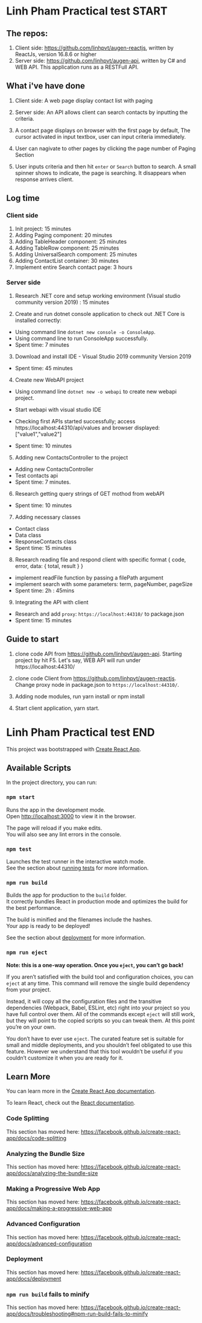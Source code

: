 # Linh Pham Practical test START

## The repos:
 1. Client side: https://github.com/linhpvt/augen-reactjs, written by ReactJs, version 16.8.6 or higher
 2. Server side: https://github.com/linhpvt/augen-api, written by C# and WEB API. This application runs as a RESTFull API.

## What i've have done
1. Client side: A web page display contact list with paging
2. Server side: An API allows client can search contacts by inputting the criteria.

3. A contact page displays on browser with the first page by default, The cursor activated in input textbox, user can input criteria immediately.

4. User can nagivate to other pages by clicking the page number of Paging Section

5. User inputs criteria and then hit `enter` or `Search` button to search. A small spinner shows to indicate, the page is searching. It disappears when response arrives client.


## Log time
### Client side
1. Init project: 15 minutes
2. Adding Paging component: 20 minutes
3. Adding TableHeader component: 25 minutes
4. Adding TableRow component: 25 minutes
5. Adding UniversalSearch compoment: 25 minutes
6. Adding ContactList container: 30 minutes
7. Implement entire Search contact page: 3 hours

### Server side
1. Research .NET core and setup working environment (Visual studio community version 2019) : 15 minutes

2. Create and run dotnet console application to check out .NET Core is installed correctly:
 - Using command line `dotnet new console -o ConsoleApp`.
 - Using command line to run ConsoleApp successfully.
 - Spent time: 7 minutes

3. Download and install IDE - Visual Studio 2019 community Version 2019
- Spent time: 45 minutes

4. Create new WebAPI project
- Using command line `dotnet new -o webapi` to create new webapi project.
- Start webapi with visual studio IDE
- Checking first APIs started successfully; access https://localhost:44310/api/values and browser displayed: ["value1","value2"]

- Spent time: 10 minutes

5. Adding new ContactsController to the project
 - Adding new ContactsController
 - Test contacts api
 - Spent time: 7 minutes.
 
6. Research getting query strings of GET mothod from webAPI
 - Spent time: 10 minutes

7. Adding necessary classes
 - Contact class
 - Data class
 - ResponseContacts class
 - Spent time: 15 minutes

8. Research reading file and respond client with specific format { code, error, data: { total, result } }

 - implement readFile function by passing a filePath argument
 - implement search with some parameters: term, pageNumber, pageSize
 - Spent time: 2h : 45mins

9. Integrating the API with client
 - Research and add `proxy`: `https://localhost:44310/` to package.json
 - Spent time: 15 minutes

## Guide to start
1. clone code API from https://github.com/linhpvt/augen-api. Starting project by hit F5.
Let's say, WEB API will run under https://localhost:44310/

2. clone code Client from https://github.com/linhpvt/augen-reactjs. Change proxy node in package.json to `https://localhost:44310/`.

3. Adding node modules, run yarn install or npm install

4. Start client application, yarn start.

# Linh Pham Practical test END


This project was bootstrapped with [Create React App](https://github.com/facebook/create-react-app).

## Available Scripts

In the project directory, you can run:

### `npm start`

Runs the app in the development mode.<br>
Open [http://localhost:3000](http://localhost:3000) to view it in the browser.

The page will reload if you make edits.<br>
You will also see any lint errors in the console.

### `npm test`

Launches the test runner in the interactive watch mode.<br>
See the section about [running tests](https://facebook.github.io/create-react-app/docs/running-tests) for more information.

### `npm run build`

Builds the app for production to the `build` folder.<br>
It correctly bundles React in production mode and optimizes the build for the best performance.

The build is minified and the filenames include the hashes.<br>
Your app is ready to be deployed!

See the section about [deployment](https://facebook.github.io/create-react-app/docs/deployment) for more information.

### `npm run eject`

**Note: this is a one-way operation. Once you `eject`, you can’t go back!**

If you aren’t satisfied with the build tool and configuration choices, you can `eject` at any time. This command will remove the single build dependency from your project.

Instead, it will copy all the configuration files and the transitive dependencies (Webpack, Babel, ESLint, etc) right into your project so you have full control over them. All of the commands except `eject` will still work, but they will point to the copied scripts so you can tweak them. At this point you’re on your own.

You don’t have to ever use `eject`. The curated feature set is suitable for small and middle deployments, and you shouldn’t feel obligated to use this feature. However we understand that this tool wouldn’t be useful if you couldn’t customize it when you are ready for it.

## Learn More

You can learn more in the [Create React App documentation](https://facebook.github.io/create-react-app/docs/getting-started).

To learn React, check out the [React documentation](https://reactjs.org/).

### Code Splitting

This section has moved here: https://facebook.github.io/create-react-app/docs/code-splitting

### Analyzing the Bundle Size

This section has moved here: https://facebook.github.io/create-react-app/docs/analyzing-the-bundle-size

### Making a Progressive Web App

This section has moved here: https://facebook.github.io/create-react-app/docs/making-a-progressive-web-app

### Advanced Configuration

This section has moved here: https://facebook.github.io/create-react-app/docs/advanced-configuration

### Deployment

This section has moved here: https://facebook.github.io/create-react-app/docs/deployment

### `npm run build` fails to minify

This section has moved here: https://facebook.github.io/create-react-app/docs/troubleshooting#npm-run-build-fails-to-minify
